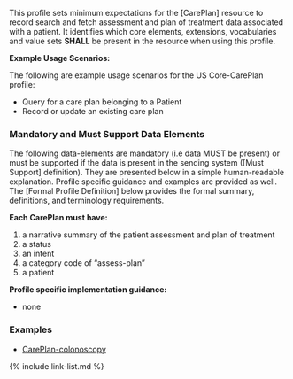 ﻿This profile sets minimum expectations for the [CarePlan] resource to record search and fetch assessment and plan of treatment data associated with a patient. It identifies which core elements, extensions, vocabularies and value sets **SHALL** be present in the resource when using this profile.

**Example Usage Scenarios:**

The following are example usage scenarios for the US Core-CarePlan profile:

-   Query for a care plan belonging to a Patient
-   Record or update an existing care plan


### Mandatory and Must Support Data Elements


The following data-elements are mandatory (i.e data MUST be present) or must be supported if the data is present in the sending system ([Must Support] definition). They are presented below in a simple human-readable explanation.  Profile specific guidance and examples are provided as well.  The [Formal Profile Definition] below provides the  formal summary, definitions, and  terminology requirements.  

**Each CarePlan must have:**

1.  a narrative summary of the patient assessment and plan of treatment
1.  a status
1.  an intent
1.  a category code of “assess-plan”
1.  a patient

**Profile specific implementation guidance:**

* none

### Examples

- [CarePlan-colonoscopy](CarePlan-colonoscopy.html)


{% include link-list.md %}
